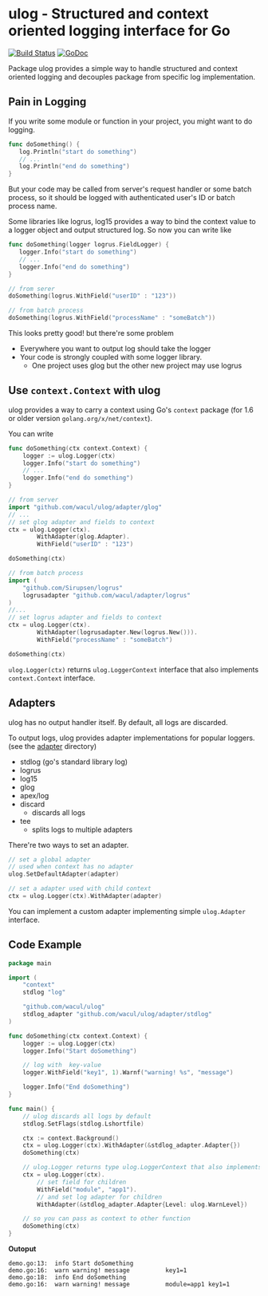 # ulog - Structured and context oriented logging interface for Go

[![Build Status](https://semaphoreci.com/api/v1/tutuming/ulog/branches/master/badge.svg)](https://semaphoreci.com/tutuming/ulog) [![GoDoc](https://godoc.org/github.com/wacul/ulog?status.svg)](https://godoc.org/github.com/wacul/ulog)


Package ulog provides a simple way to handle structured and context oriented logging and decouples package from specific log implementation.


## Pain in Logging

If you write some module or function in your project, you might want to do logging.

```go
func doSomething() {
   log.Println("start do something")
   // ...
   log.Println("end do something")
}
```

But your code may be called from server's request handler or some batch process, so it should be logged with authenticated user's ID or batch process name.

Some libraries like logrus, log15 provides a way to bind the context value to a logger object and output structured log.
So now you can write like

```go
func doSomething(logger logrus.FieldLogger) {
   logger.Info("start do something")
   // ...
   logger.Info("end do something")
}

```
```go
// from serer
doSomething(logrus.WithField("userID" : "123"))

// from batch process
doSomething(logrus.WithField("processName" : "someBatch"))
```

This looks pretty good! but there're some problem

* Everywhere you want to output log should take the logger
* Your code is strongly coupled with some logger library.
    * One project uses glog but the other new project may use logrus

## Use `context.Context` with ulog

ulog provides a way to carry a context using Go's `context` package (for 1.6 or older version `golang.org/x/net/context`).

You can write

```go
func doSomething(ctx context.Context) {
	logger := ulog.Logger(ctx)
    logger.Info("start do something")
    // ...
    logger.Info("end do something")
}
```

```go
// from server
import "github.com/wacul/ulog/adapter/glog"
// ...
// set glog adapter and fields to context
ctx = ulog.Logger(ctx).
		WithAdapter(glog.Adapter).
		WithField("userID" : "123")

doSomething(ctx)
```

```go
// from batch process
import (
    "github.com/Sirupsen/logrus"
    logrusadapter "github.com/wacul/adapter/logrus"
)
//...
// set logrus adapter and fields to context
ctx = ulog.Logger(ctx).
		WithAdapter(logrusadapter.New(logrus.New())).
		WithField("processName" : "someBatch")

doSomething(ctx)
```

`ulog.Logger(ctx)` returns `ulog.LoggerContext` interface that also implements `context.Context` interface.

## Adapters

ulog has no output handler itself. By default, all logs are discarded.

To output logs, ulog provides adapter implementations for popular loggers.
(see the [adapter](./adapter) directory)

* stdlog (go's standard library log)
* logrus
* log15
* glog
* apex/log
* discard
    * discards all logs
* tee
    * splits logs to multiple adapters

There're two ways to set an adapter.

```go
// set a global adapter
// used when context has no adapter
ulog.SetDefaultAdapter(adapter)

// set a adapter used with child context
ctx = ulog.Logger(ctx).WithAdapter(adapter)
```

You can implement a custom adapter implementing simple `ulog.Adapter` interface.

## Code Example

```go
package main

import (
	"context"
	stdlog "log"

	"github.com/wacul/ulog"
	stdlog_adapter "github.com/wacul/ulog/adapter/stdlog"
)

func doSomething(ctx context.Context) {
	logger := ulog.Logger(ctx)
	logger.Info("Start doSomething")

	// log with  key-value
	logger.WithField("key1", 1).Warnf("warning! %s", "message")

	logger.Info("End doSomething")
}

func main() {
	// ulog discards all logs by default
	stdlog.SetFlags(stdlog.Lshortfile)

	ctx := context.Background()
	ctx = ulog.Logger(ctx).WithAdapter(&stdlog_adapter.Adapter{})
	doSomething(ctx)

	// ulog.Logger returns type ulog.LoggerContext that also implements context.Context
	ctx = ulog.Logger(ctx).
		// set field for children
		WithField("module", "app1").
		// and set log adapter for children
		WithAdapter(&stdlog_adapter.Adapter{Level: ulog.WarnLevel})

	// so you can pass as context to other function
	doSomething(ctx)
}
```

**Outoput**

```
demo.go:13:  info Start doSomething        
demo.go:16:  warn warning! message          key1=1
demo.go:18:  info End doSomething          
demo.go:16:  warn warning! message          module=app1 key1=1
```
